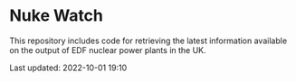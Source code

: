 # Nuke Watch

This repository includes code for retrieving the latest information available on the output of EDF nuclear power plants in the UK.

Last updated: 2022-10-01 19:10